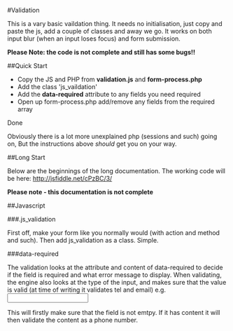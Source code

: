 #Validation

This is a vary basic vaildation thing. It needs no initialisation, just copy and paste the js, add a couple of classes and away we go. It works on both input blur (when an input loses focus) and form submission.

**Please Note: the code is not complete and still has some bugs!!**

##Quick Start

 - Copy the JS and PHP from **validation.js** and **form-process.php**
 - Add the class 'js_vaildation'
 - Add the **data-required** attribute to any fields you need required
 - Open up form-process.php add/remove any fields from the required array

Done

Obviously there is a lot more unexplained php (sessions and such) going on, But the instructions above *should* get you on your way.

##Long Start

Below are the beginnings of the long documentation. The working code will be here: http://jsfiddle.net/cPzBC/3/

**Please note - this documentation is not complete**

##Javascript

###.js_validation

First off, make your form like you normally would (with action and method and such). Then add js_validation as a class. Simple.

###data-required

The validation looks at the attribute and content of data-required to decide if the field is required and what error message to display. When validating, the engine also looks at the type of the input, and makes sure that the value is valid (at time of writing it validates tel and email)
e.g.
	 <input type="tel" id="phone" name="phone" data-required="Please enter a phone number" />

This will firstly make sure that the field is not emtpy. If it has content it will then validate the content as a phone number.

